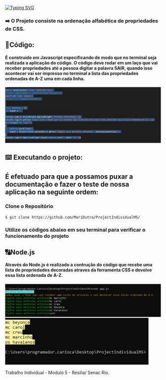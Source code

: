 [![Typing SVG](https://readme-typing-svg.herokuapp.com/?color=20b2aa&size=40&center=true&vCenter=true&width=1000&lines=+Módulo+5+-+Projeto+Individual+da+Resilia)](https://git.io/typing-svg)

<h3> ➡️ O Projeto consiste na ordenação alfabética de propriedades de CSS. <p> </h3>
<h2> 👾Código: </h2>
<h4> É construído em Javascript especificando de modo que no terminal seja realizada a aplicação do código. O código deve rodar em um laço que vai receber propriedades até a pessoa digitar a palavra SAIR, quando isso acontecer vai ser impresso no terminal a lista das propriedades ordenadas de A-Z uma em cada linha.</h4>

![image](./img/img_app.png)


<h2>⌨️ Executando o projeto: <h2>
É efetuado para que a possamos puxar a documentação e fazer o teste de nossa aplicação na seguinte ordem: <p> 
 
 ### Clone o Repositório 
 
 ```bash
 $ git clone https://github.com/MariDutra/ProjectIndividualM5/
 ```
 
 ### Utilize os códigos abaixo em seu terminal para verificar o funcionamento do projeto 
 
 
 
 
 <h2>🔠Node.js</h2>
<h4>Através do Node.js é realizado a contrução do código que recebe uma lista de propriedades decoradas atraves da ferramenta CSS e devolve essa lista ordenada de A-Z.</h4>
 
 
 ![image](./img/pergunt.png)
 ![image](./img/res.png)
 
 Trabalho Individual - Modulo 5 - Resilia/ Senac Rio.


